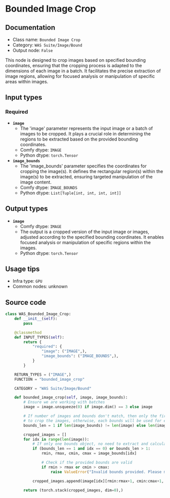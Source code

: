 # Bounded Image Crop
## Documentation
- Class name: `Bounded Image Crop`
- Category: `WAS Suite/Image/Bound`
- Output node: `False`

This node is designed to crop images based on specified bounding coordinates, ensuring that the cropping process is adapted to the dimensions of each image in a batch. It facilitates the precise extraction of image regions, allowing for focused analysis or manipulation of specific areas within images.
## Input types
### Required
- **`image`**
    - The 'image' parameter represents the input image or a batch of images to be cropped. It plays a crucial role in determining the regions to be extracted based on the provided bounding coordinates.
    - Comfy dtype: `IMAGE`
    - Python dtype: `torch.Tensor`
- **`image_bounds`**
    - The 'image_bounds' parameter specifies the coordinates for cropping the image(s). It defines the rectangular region(s) within the image(s) to be extracted, ensuring targeted manipulation of the image content.
    - Comfy dtype: `IMAGE_BOUNDS`
    - Python dtype: `List[Tuple[int, int, int, int]]`
## Output types
- **`image`**
    - Comfy dtype: `IMAGE`
    - The output is a cropped version of the input image or images, adjusted according to the specified bounding coordinates. It enables focused analysis or manipulation of specific regions within the images.
    - Python dtype: `torch.Tensor`
## Usage tips
- Infra type: `GPU`
- Common nodes: unknown


## Source code
```python
class WAS_Bounded_Image_Crop:
    def __init__(self):
        pass

    @classmethod
    def INPUT_TYPES(self):
        return {
            "required": {
                "image": ("IMAGE",),
                "image_bounds": ("IMAGE_BOUNDS",),
            }
        }

    RETURN_TYPES = ("IMAGE",)
    FUNCTION = "bounded_image_crop"

    CATEGORY = "WAS Suite/Image/Bound"

    def bounded_image_crop(self, image, image_bounds):
        # Ensure we are working with batches
        image = image.unsqueeze(0) if image.dim() == 3 else image

        # If number of images and bounds don't match, then only the first bounds will be used
        # to crop the images, otherwise, each bounds will be used for each image 1 to 1
        bounds_len = 1 if len(image_bounds) != len(image) else len(image)

        cropped_images = []
        for idx in range(len(image)):
            # If only one bounds object, no need to extract and calculate more than once.
            if (bounds_len == 1 and idx == 0) or bounds_len > 1:
                rmin, rmax, cmin, cmax = image_bounds[idx]

                # Check if the provided bounds are valid
                if rmin > rmax or cmin > cmax:
                    raise ValueError("Invalid bounds provided. Please make sure the bounds are within the image dimensions.")

            cropped_images.append(image[idx][rmin:rmax+1, cmin:cmax+1, :])

        return (torch.stack(cropped_images, dim=0),)

```
